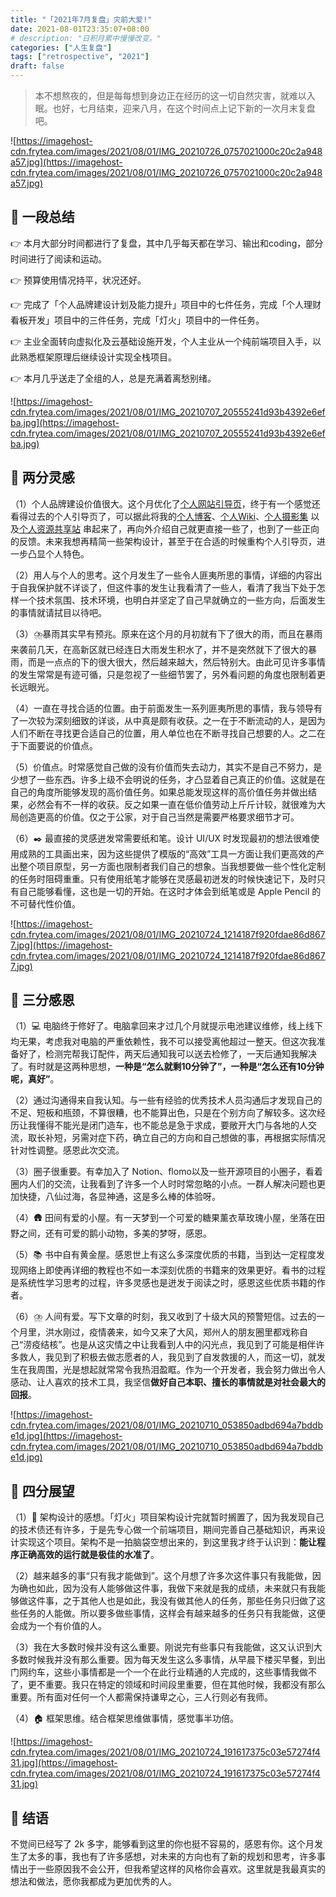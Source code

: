 ```yaml
---
title: "「2021年7月复盘」灾前大爱!"
date: 2021-08-01T23:35:07+08:00
# description: "日积月累中慢慢改变。"
categories: ["人生复盘"]
tags: ["retrospective", "2021"]
draft: false
---
```


> 本不想熬夜的，但是每每想到身边正在经历的这一切自然灾害，就难以入眠。也好，七月结束，迎来八月，在这个时间点上记下新的一次月末复盘吧。
> 

![https://imagehost-cdn.frytea.com/images/2021/08/01/IMG_20210726_0757021000c20c2a948a57.jpg](https://imagehost-cdn.frytea.com/images/2021/08/01/IMG_20210726_0757021000c20c2a948a57.jpg)

## 👀 一段总结

👉 本月大部分时间都进行了复盘，其中几乎每天都在学习、输出和coding，部分时间进行了阅读和运动。

👉 预算使用情况持平，状况还好。

👉 完成了「个人品牌建设计划及能力提升」项目中的七件任务，完成「个人理财看板开发」项目中的三件任务，完成「灯火」项目中的一件任务。

👉 主业全面转向虚拟化及云基础设施开发，个人主业从一个纯前端项目入手，以此熟悉框架原理后继续设计实现全栈项目。

👉 本月几乎送走了全组的人，总是充满着离愁别绪。

![https://imagehost-cdn.frytea.com/images/2021/08/01/IMG_20210707_20555241d93b4392e6efba.jpg](https://imagehost-cdn.frytea.com/images/2021/08/01/IMG_20210707_20555241d93b4392e6efba.jpg)

## 🤔 两分灵感

（1）个人品牌建设价值很大。这个月优化了[个人网站引导页](https://www.frytea.com)，终于有一个感觉还看得过去的个人引导页了，可以据此将我的[个人博客](https://blog.frytea.com)、[个人Wiki](https://wiki.frytea.com)、[个人摄影集](https://blog.frytea.com/time.html) 以及[个人资源共享站](https://res.frytea.com) 串起来了，再向外介绍自己就更直接一些了，也到了一些正向的反馈。未来我想再精简一些架构设计，甚至于在合适的时候重构个人引导页，进一步凸显个人特色。

（2）用人与个人的思考。这个月发生了一些令人匪夷所思的事情，详细的内容出于自我保护就不详谈了，但这件事的发生让我看清了一些人，看清了我当下处于怎样一个技术氛围、技术环境，也明白并坚定了自己早就确立的一些方向，后面发生的事情就请拭目以待吧。

（3）⛈️暴雨其实早有预兆。原来在这个月的月初就有下了很大的雨，而且在暴雨来袭前几天，在高新区就已经连日大雨发生积水了，并不是突然就下了很大的暴雨，而是一点点的下的很大很大，然后越来越大，然后特别大。由此可见许多事情的发生常常是有迹可循，只是忽视了一些细节罢了，另外看问题的角度也限制着更长远眼光。

（4）一直在寻找合适的位置。由于前面发生一系列匪夷所思的事情，我与领导有了一次较为深刻细致的详谈，从中真是颇有收获。之一在于不断流动的人，是因为人们不断在寻找更合适自己的位置，用人单位也在不断寻找自己想要的人。之二在于下面要说的价值点。

（5）价值点。时常感觉自己做的没有价值而失去动力，其实不是自己不努力，是少想了一些东西。许多上级不会明说的任务，才凸显着自己真正的价值。这就是在自己的角度所能够发现的高价值任务。如果总能发现这样的高价值任务并做出结果，必然会有不一样的收获。反之如果一直在低价值劳动上斤斤计较，就很难为大局创造更高的价值。仅之于公家，对于自己当然是需要严格要求细节才可。

（6）✒️ 最直接的灵感迸发常需要纸和笔。设计 UI/UX 时发现最初的想法很难使用成熟的工具画出来，因为这些提供了模版的“高效”工具一方面让我们更高效的产出整个项目原型，另一方面也限制者我们自己的想象。当我想要做一些个性化定制的任务时阻碍重重。只有使用纸笔才能够在灵感最初迸发的时候快速记下，及时只有自己能够看懂，这也是一切的开始。在这时才体会到纸笔或是 Apple Pencil 的不可替代性价值。

![https://imagehost-cdn.frytea.com/images/2021/08/01/IMG_20210724_1214187f920fdae86d8677.jpg](https://imagehost-cdn.frytea.com/images/2021/08/01/IMG_20210724_1214187f920fdae86d8677.jpg)

## 🙏 三分感恩

（1）💻 电脑终于修好了。电脑拿回来才过几个月就提示电池建议维修，线上线下均无果，考虑我对电脑的严重依赖性，我不可以接受离他超过一整天。但这次我准备好了，检测完帮我订配件，两天后通知我可以送去检修了，一天后通知我解决了。有时就是这两种思想，**一种是“怎么就剩10分钟了”，一种是“怎么还有10分钟呢，真好”**。

（2）通过沟通得来自我认知。与一些有经验的优秀技术人员沟通后才发现自己的不足、短板和瓶颈，不算很糟，也不能算出色，只是在个别方向了解较多。这次经历让我懂得不能光是闭门造车，也不能总是急于求成，要敞开大门与各地的人交流，取长补短，另需对症下药，确立自己的方向和自己想做的事，再根据实际情况针对性调整。感恩此次交流。

（3）圈子很重要。有幸加入了 Notion、flomo以及一些开源项目的小圈子，看着圈内人们的交流，让我看到了许多一个人时时常忽略的小点。一群人解决问题也更加快捷，八仙过海，各显神通，这是多么棒的体验呀。

（4）🛖 田间有爱的小屋。有一天梦到一个可爱的糖果薰衣草玫瑰小屋，坐落在田野之间，还有可爱的鹅小动物，多美的梦呀，感恩。

（5）📚 书中自有黄金屋。感恩世上有这么多深度优质的书籍，当到达一定程度发现网络上即使再详细的教程也不如一本深刻优质的书籍来的效果更好。看书的过程是系统性学习思考的过程，许多灵感也是迸发于阅读之时，感恩这些优质书籍的作者。

（6）⛈️ 人间有爱。写下文章的时刻，我又收到了十级大风的预警短信。过去的一个月里，洪水刚过，疫情袭来，如今又来了大风，郑州人的朋友圈里都戏称自己“涝疫结核”。也是从这灾情之中让我看到人中的闪光点，我见到了可能是相伴许多救人，我见到了积极去做志愿者的人，我见到了自发救援的人，而这一切，就发生在我周围，光是想起就常常令我热泪盈眶。作为一个开发者，我会努力做出令人感动、让人喜欢的技术工具，我坚信**做好自己本职、擅长的事情就是对社会最大的回报**。

![https://imagehost-cdn.frytea.com/images/2021/08/01/IMG_20210710_053850adbd694a7bddbe1d.jpg](https://imagehost-cdn.frytea.com/images/2021/08/01/IMG_20210710_053850adbd694a7bddbe1d.jpg)

## 🔭 四分展望

（1）🏮 架构设计的感想。「灯火」项目架构设计完就暂时搁置了，因为我发现自己的技术债还有许多，于是先专心做一个前端项目，期间完善自己基础知识，再来设计实现这个项目。架构不是一拍脑袋空想出来的，到这里我才终于认识到：**能让程序正确高效的运行就是极佳的水准了**。

（2）越来越多的事“只有我才能做到”。这个月想了许多次这件事只有我能做，因为确也如此，因为没有人能够做这件事，我做下来就是我的成绩，未来就只有我能够做这件事，之于其他人也是如此，我没有做其他人的任务，那些任务只归做了这些任务的人能做。所以要多做些事情，这样会有越来越多的任务只有我能做，这便会成为一个有价值的人。

（3）我在大多数时候并没有这么重要。刚说完有些事只有我能做，这又认识到大多数时候我并没有那么重要。因为每天发生这么多事情，从早晨下楼买早餐，到出门网约车，这些小事情都是一个一个在此行业精通的人完成的，这些事情我做不了，更不重要。我只在特定的领域和时间段里重要，但在其他时候，我都没有那么重要。所有面对任何一个人都需保持谦卑之心，三人行则必有我师。

（4）🏠 框架思维。结合框架思维做事情，感觉事半功倍。

![https://imagehost-cdn.frytea.com/images/2021/08/01/IMG_20210724_191617375c03e57274f431.jpg](https://imagehost-cdn.frytea.com/images/2021/08/01/IMG_20210724_191617375c03e57274f431.jpg)

## 🧭  结语

不觉间已经写了 2k 多字，能够看到这里的你也挺不容易的，感恩有你。这个月发生了太多的事，我也有了许多感想，对未来的方向也有了新的规划和思考，许多事情出于一些原因我不会公开，但我希望这样的风格你会喜欢。这里就是我最真实的想法和做法，愿你我都成为更加优秀的人。